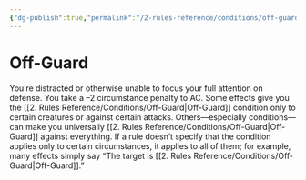 ```yaml
---
{"dg-publish":true,"permalink":"/2-rules-reference/conditions/off-guard/","noteIcon":""}
---
```


# Off-Guard

You’re distracted or otherwise unable to focus your full attention on defense. You take a –2 circumstance penalty to AC. Some effects give you the [[2. Rules Reference/Conditions/Off-Guard\|Off-Guard]] condition only to certain creatures or against certain attacks. Others—especially conditions—can make you universally [[2. Rules Reference/Conditions/Off-Guard\|Off-Guard]] against everything. If a rule doesn’t specify that the condition applies only to certain circumstances, it applies to all of them; for example, many effects simply say “The target is [[2. Rules Reference/Conditions/Off-Guard\|Off-Guard]].”